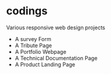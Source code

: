 # codings
Various responsive web design projects
* A survey Form
* A Tribute Page
* A Portfolio Webpage
* A Technical Documentation Page
* A Product Landing Page
